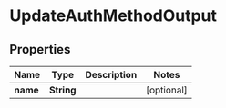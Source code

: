 

# UpdateAuthMethodOutput

## Properties

Name | Type | Description | Notes
------------ | ------------- | ------------- | -------------
**name** | **String** |  |  [optional]



